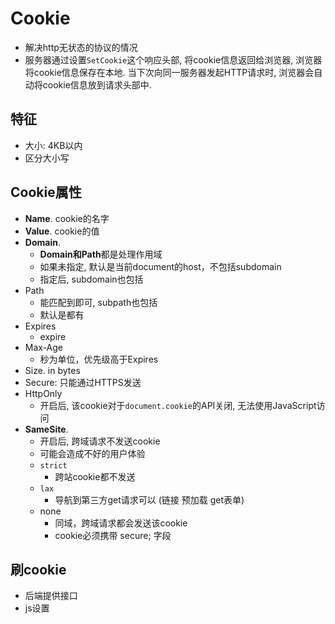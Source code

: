 # Cookie

- 解决http无状态的协议的情况
- 服务器通过设置`SetCookie`这个响应头部, 将cookie信息返回给浏览器, 浏览器将cookie信息保存在本地. 当下次向同一服务器发起HTTP请求时, 浏览器会自动将cookie信息放到请求头部中.

## 特征

- 大小: 4KB以内
- 区分大小写



## Cookie属性

- **Name**.  cookie的名字
- **Value**. cookie的值
- **Domain**. 
  - **Domain和Path**都是处理作用域
  - 如果未指定, 默认是当前document的host，不包括subdomain
  - 指定后, subdomain也包括
- Path
  - 能匹配到即可, subpath也包括
  - 默认是都有
- Expires
  - expire
- Max-Age
  - 秒为单位，优先级高于Expires
- Size. in bytes
- Secure: 只能通过HTTPS发送
- HttpOnly
  - 开启后, 该cookie对于`document.cookie`的API关闭, 无法使用JavaScript访问
- **SameSite**. 
  - 开启后, 跨域请求不发送cookie
  - 可能会造成不好的用户体验
  - `strict`
    - 跨站cookie都不发送
  - `lax`
    - 导航到第三方get请求可以 (链接 预加载 get表单)
  - none
    - 同域，跨域请求都会发送该cookie
    - cookie必须携带 secure; 字段



## 刷cookie

- 后端提供接口
- js设置